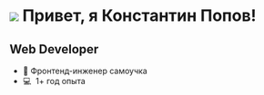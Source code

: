 ![](https://user-images.githubusercontent.com/18350557/176309783-0785949b-9127-417c-8b55-ab5a4333674e.gif) Привет, я Константин Попов!
========================================================================================================================================

Web Developer
-------------
*   🫡  Фронтенд-инженер самоучка
*   💻  1+ год опыта


<!---
costachille/costachille is a ✨ special ✨ repository because its `README.md` (this file) appears on your GitHub profile.
You can click the Preview link to take a look at your changes.
--->
